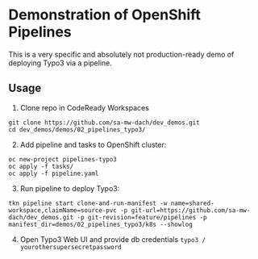 # Demonstration of OpenShift Pipelines
This is a very specific and absolutely not production-ready demo of deploying Typo3 via a pipeline.

## Usage
1) Clone repo in CodeReady Workspaces
```
git clone https://github.com/sa-mw-dach/dev_demos.git
cd dev_demos/demos/02_pipelines_typo3/
```

2) Add pipeline and tasks to OpenShift cluster:
```
oc new-project pipelines-typo3
oc apply -f tasks/
oc apply -f pipeline.yaml
```

3) Run pipeline to deploy Typo3:
```
tkn pipeline start clone-and-run-manifest -w name=shared-workspace,claimName=source-pvc -p git-url=https://github.com/sa-mw-dach/dev_demos.git -p git-revision=feature/pipelines -p manifest_dir=demos/02_pipelines_typo3/k8s --showlog
```

4) Open Typo3 Web UI and provide db credentials `typo3 / yourothersupersecretpassword`
